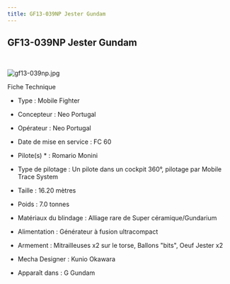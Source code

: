 ```yaml
---
title: GF13-039NP Jester Gundam
---
```


GF13-039NP Jester Gundam
------------------------

 


![gf13-039np.jpg](/images/stories/saga/ggundam/images/mechas/gf13-039np.jpg)


Fiche Technique   
- Type : Mobile Fighter  
- Concepteur : Neo Portugal  
- Opérateur : Neo Portugal  
- Date de mise en service : FC 60  
- Pilote(s) * : Romario Monini  
- Type de pilotage : Un pilote dans un cockpit 360°, pilotage par Mobile Trace System  
- Taille : 16.20 mètres  
- Poids : 7.0 tonnes  
- Matériaux du blindage : Alliage rare de Super céramique/Gundarium  
- Alimentation : Générateur à fusion ultracompact  
- Armement : Mitrailleuses x2 sur le torse, Ballons "bits", Oeuf Jester x2  
  
  
- Mecha Designer : Kunio Okawara  
- Apparaît dans : G Gundam

